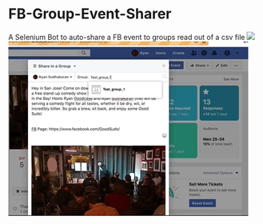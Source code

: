 # FB-Group-Event-Sharer
A Selenium Bot to auto-share a FB event to groups read out of a csv file
![](gif_pt1.gif) ![](gif_pt2.gif)
